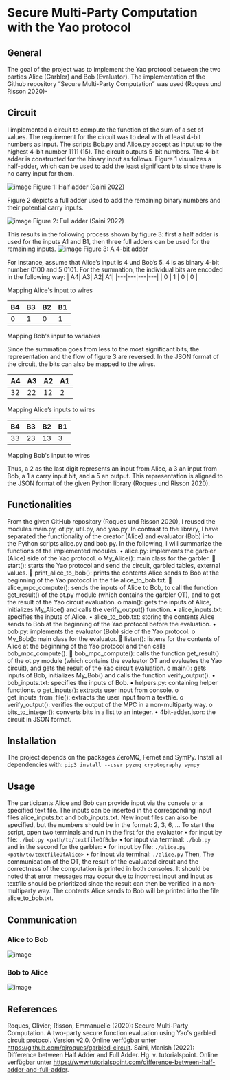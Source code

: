 # Secure Multi-Party Computation with the Yao protocol
## General
The goal of the project was to implement the Yao protocol between the two parties Alice (Garbler) and Bob (Evaluator). The implementation of the Github repository “Secure Multi-Party Computation” was used (Roques und Risson 2020)-

## Circuit
I implemented a circuit to compute the function of the sum of a set of values. The requirement for the circuit was to deal with at least 4-bit numbers as input. The scripts Bob.py and Alice.py accept as input up to the highest 4-bit number 1111  (15). The circuit outputs 5-bit numbers. 
The 4-bit adder is constructed for the binary input as follows. Figure 1 visualizes a half-adder, which can be used to add the least significant bits since there is no carry input for them.

![image](https://github.com/maikfichtenkamm/yaoprotocol/assets/62957774/0993a18c-a39f-4b7c-8b12-7cf976d24411)
Figure 1: Half adder (Saini 2022) 

Figure 2 depicts a full adder used to add the remaining binary numbers and their potential carry inputs.
 
![image](https://github.com/maikfichtenkamm/yaoprotocol/assets/62957774/12a0c570-1f8b-426a-b516-7e7a1b14284c)
Figure 2: Full adder (Saini 2022)

This results in the following process shown by figure 3: first a half adder is used for the inputs A1 and B1, then three full adders can be used for the remaining inputs.
 ![image](https://github.com/maikfichtenkamm/yaoprotocol/assets/62957774/9248dae0-e325-4b6d-abb6-c444bf39aead)
Figure 3: A 4-bit adder

For instance, assume that Alice’s input is 4 und Bob’s 5. 4 is as binary 4-bit number 0100 and 5 0101. For the summation, the individual bits are encoded in the following way:
| A4| A3| A2| A1|
|---|---|---|---| 
| 0 | 1 | 0 | 0 |

Mapping Alice's input to wires

| B4| B3| B2| B1|
|---|---|---|---| 
| 0 | 1 | 0 | 1 |

Mapping Bob's input to variables

Since the summation goes from less to the most significant bits, the representation and the flow of figure 3 are reversed. In the JSON format of the circuit, the bits can also be mapped to the wires.

| A4 | A3 | A2 | A1 |
|----|----|----|----| 
| 32 | 22 | 12 | 2  |

Mapping Alice’s inputs to wires

| B4 | B3 | B2 | B1 |
|----|----|----|----| 
| 33 | 23 | 13 | 3  |

Mapping Bob's input to wires

Thus, a 2 as the last digit represents an input from Alice, a 3 an input from Bob, a 1 a carry input bit, and a 5 an output. This representation is aligned to the JSON format of the given Python library (Roques und Risson 2020).

## Functionalities
From the given GitHub repository (Roques und Risson 2020), I reused the modules main.py, ot.py, util.py, and yao.py. In contrast to the library, I have separated the functionality of the creator (Alice) and evaluator (Bob) into the Python scripts alice.py and bob.py. In the following, I will summarize the functions of the implemented modules. 
•	alice.py: implements the garbler (Alice) side of the Yao protocol.
o	My_Alice(): main class for the garbler.
	start(): starts the Yao protocol and send the circuit, garbled tables, external values.
	print_alice_to_bob(): prints the contents Alice sends to Bob at the beginning of the Yao protocol in the file alice_to_bob.txt.
	alice_mpc_compute(): sends the inputs of Alice to Bob, to call the function get_result() of the ot.py module (which contains the garbler OT), and to get the result of the Yao circuit evaluation.
o	main(): gets the inputs of Alice, initializes My_Alice() and calls the verify_output() function.
•	alice_inputs.txt: specifies the inputs of Alice.
•	alice_to_bob.txt: storing the contents Alice sends to Bob at the beginning of the Yao protocol before the evaluation.
•	bob.py: implements the evaluator (Bob) side of the Yao protocol.
o	My_Bob(): main class for the evaluator.
	listen(): listens for the contents of Alice at the beginning of the Yao protocol and then calls bob_mpc_compute().
	bob_mpc_compute(): calls the function get_result() of the ot.py module (which contains the evaluator OT and evaluates the Yao circuit), and gets the result of the Yao circuit evaluation.
o	main(): gets inputs of Bob, initializes My_Bob() and calls the function verify_output().
•	bob_inputs.txt: specifies the inputs of Bob.
•	helpers.py: containing helper functions.
o	get_inputs(): extracts user input from console.
o	get_inputs_from_file(): extracts the user input from a textfile.
o	verify_output(): verifies the output of the MPC in a non-multiparty way.
o	bits_to_integer(): converts bits in a list to an integer.
•	4bit-adder.json: the circuit in JSON format.

## Installation
The project depends on the packages ZeroMQ, Fernet and SymPy. Install all dependencies with:
```pip3 install --user pyzmq cryptography sympy```

## Usage
The participants Alice and Bob can provide input via the console or a specified text file. The inputs can be inserted in the corresponding input files alice_inputs.txt and bob_inputs.txt. New input files can also be specified, but the numbers should be in the format: 2, 3, 6, …
To start the script, open two terminals and run in the first for the evaluator
•	for input by file: ```./bob.py <path/to/textfileOfBob>```
•	for input via terminal: ```./bob.py ```
and in the second for the garbler:
•	for input by file: ```./alice.py <path/to/textfileOfAlice>```
•	for input via terminal: ```./alice.py```
Then, The communication of the OT, the result of the evaluated circuit and the correctness of the computation is printed in both consoles. It should be noted that error messages may occur due to incorrect input and input as textfile should be prioritized since the result can then be verified in a non-multiparty way. The contents Alice sends to Bob will be printed into the file alice_to_bob.txt.

## Communication
### Alice to Bob
![image](https://github.com/maikfichtenkamm/yaoprotocol/assets/62957774/8725b692-10eb-4c23-a734-e30e3f00be16)
### Bob to Alice
![image](https://github.com/maikfichtenkamm/yaoprotocol/assets/62957774/c13320bc-b766-4024-83f5-fb3725cdf9bb)

## References

Roques, Olivier; Risson, Emmanuelle (2020): Secure Multi-Party Computation. A two-party secure function evaluation using Yao's garbled circuit protocol. Version v2.0. Online verfügbar unter https://github.com/ojroques/garbled-circuit.
Saini, Manish (2022): Difference between Half Adder and Full Adder. Hg. v. tutorialspoint. Online verfügbar unter https://www.tutorialspoint.com/difference-between-half-adder-and-full-adder.


